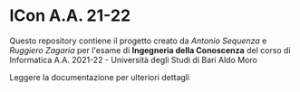 # ICon A.A. 21-22

Questo repository contiene il progetto creato da *Antonio Sequenza* e *Ruggiero Zagaria* per l'esame di **Ingegneria della Conoscenza** del corso di Informatica A.A. 2021-22 - Università degli Studi di Bari Aldo Moro

Leggere la documentazione per ulteriori dettagli

